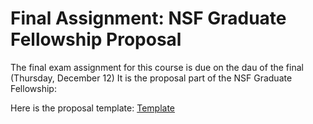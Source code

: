 # Final Assignment: NSF Graduate Fellowship Proposal

The final exam assignment for this course is due on the dau of the final (Thursday, December 12)
It is the proposal part of the NSF Graduate Fellowship: 

Here is the proposal template: 
[Template](Graduate_Research_Plan_Statement.docx)
